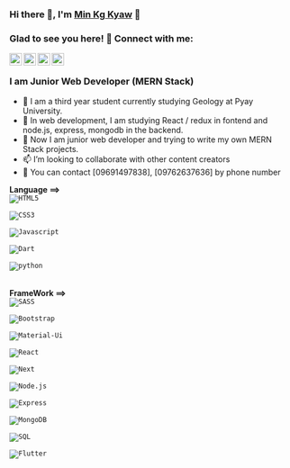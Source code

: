 ### Hi there 👋, I'm [Min Kg Kyaw](https://www.facebook.com/min.kgkyaw) 🧑‍

### Glad to see you here! 🤩 Connect with me:
<a href='https://www.facebook.com/min.kgkyaw'> <img align="left" alt="Mkk's Facebook" width="22px" src="https://cdn.jsdelivr.net/npm/simple-icons@v3/icons/facebook.svg"/> </a>

<a href='https://github.com/mwebeducation'> <img align="left" alt="Mkk's github" width="22px" src="https://cdn.jsdelivr.net/npm/simple-icons@v3/icons/github.svg"/> </a>

<a href='https://twitter.com/minkgkyaw'> <img align="left" alt="Mkk's twitter" width="22px" src="https://cdn.jsdelivr.net/npm/simple-icons@v3/icons/twitter.svg"/> </a>

<a href='https://www.youtube.com/channel/UCl0CQDValffBAWibcoBpe7w'> <img align="left" alt="Mkk's twitter" width="22px" src="https://cdn.jsdelivr.net/npm/simple-icons@v3/icons/youtube.svg"/> </a>

<br/>

### I am Junior Web Developer (MERN Stack)
* 🔭 I am a third year student currently studying Geology at Pyay University. <br>
* 🌱 In web development, I am studying React / redux in fontend and node.js, express, mongodb in the backend. <br>
* 👯 Now I am junior web developer and trying to write my own MERN Stack projects. <br>
* 📫 I’m looking to collaborate with other content creators <br>
* 💬 You can contact [09691497838], [09762637636] by phone number <br/>

**Language ==>** &nbsp;
<code> <img src='https://img.shields.io/badge/-html5-000000?style=flat&logo=HTML5' alt='HTML5' /> </code>
<code> <img src='https://img.shields.io/badge/-css3-000000?style=flat&logo=CSS3' alt='CSS3' /> </code>
<code> <img src='https://img.shields.io/badge/-javascript-000000?style=flat&logo=JavaScript' alt='Javascript' /> </code>
<code> <img src='https://img.shields.io/badge/-dart-000000?style=flat&logo=Dart' alt='Dart' /> </code>
<code> <img src='https://img.shields.io/badge/-python-000000?style=flat&logo=HTML5' alt='python' /> </code>
<br/>

**FrameWork ==>** &nbsp;
<code> <img src='https://img.shields.io/badge/-sass-000000?style=flat&logo=SASS' alt='SASS' /> </code>
<code> <img src='https://img.shields.io/badge/-bootstrap-000000?style=flat&logo=Bootstrap' alt='Bootstrap' /> </code>
<code> <img src='https://img.shields.io/badge/-materialUi-000000?style=flat&logo=Material-Ui' alt='Material-Ui' /> </code>
<code> <img src='https://img.shields.io/badge/-react-000000?style=flat&logo=React' alt='React' /> </code>
<code> <img src='https://img.shields.io/badge/-next-000000?style=flat&logo=Next' alt='Next' /> </code>
<code> <img src='https://img.shields.io/badge/-node.js-000000?style=flat&logo=Node.js' alt='Node.js' /> </code>
<code> <img src='https://img.shields.io/badge/-express-000000?style=flat&logo=Express' alt='Express' /> </code>
<code> <img src='https://img.shields.io/badge/-mongo-000000?style=flat&logo=MongoDB' alt='MongoDB' /> </code>
<code> <img src='https://img.shields.io/badge/-SQL-000000?style=flat&logo=SQL' alt='SQL' /> </code>
<code> <img src='https://img.shields.io/badge/-flutter-000000?style=flat&logo=Flutter' alt='Flutter' /> </code>






